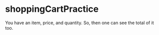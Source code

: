 # shoppingCartPractice
You have an item, price, and quantity. So, then one can see the total of it too.
